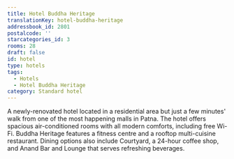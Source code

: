 ```yaml
---
title: Hotel Buddha Heritage
translationKey: hotel-buddha-heritage
addressbook_id: 2801
postalcode: ''
starcategories_id: 3
rooms: 28
draft: false
id: hotel
type: hotels
tags:
  - Hotels
  - Hotel Buddha Heritage
category: Standard hotel
---
```

A newly-renovated hotel located in a residential area but just a few minutes' walk from one of the most happening malls in Patna. The hotel offers spacious air-conditioned rooms with all modern comforts, including free Wi-Fi. Buddha Heritage features a fitness centre and a rooftop multi-cuisine restaurant. Dining options also include Courtyard, a 24-hour coffee shop, and Anand Bar and Lounge that serves refreshing beverages.